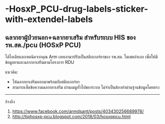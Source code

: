 # -HosxP_PCU-drug-labels-sticker-with-extendel-labels
ฉลากยาผู้ป่วยนอก+ฉลากยาเสริม สำหรับระบบ HIS ของ รพ.สต./pcu (HOSxP PCU)
-----------------------------

ได้ไอเดียและเทคนิคจากคุณ Arm เลยเอามาปรับเป็นสติกเกอร์ยาของ รพ.สต. ในเขตอำเภอ
เพื่อให้มีข้อมูลยาและฉลากยาเสริมตามโครงการ RDU

แนวคิด: 
- ให้ฉลากยาเสริมออกมาพร้อมกับสติกเกอร์ยา
- สามารถเซ็ตข้อความฉลากยาเสริม ผ่านเมนูทั่วไปของระบบ ไม่จำเป็นต้องทำผ่านฐานข้อมูลโดยตรง




-----------------------------
อ้างอิง
1. https://www.facebook.com/armdsant/posts/403430256689978/
2. http://tiphosxp-pcu.blogspot.com/2018/03/hosxppcu.html
